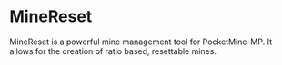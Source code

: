 MineReset
=========
MineReset is a powerful mine management tool for PocketMine-MP. It allows for the creation of ratio based, resettable mines. 